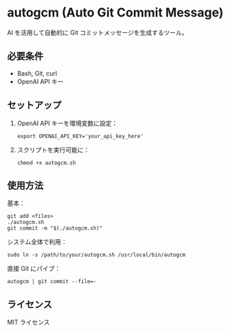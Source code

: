 # autogcm (Auto Git Commit Message)

AI を活用して自動的に Git コミットメッセージを生成するツール。

## 必要条件

- Bash, Git, curl
- OpenAI API キー

## セットアップ

1. OpenAI API キーを環境変数に設定：

   ```
   export OPENAI_API_KEY='your_api_key_here'
   ```

2. スクリプトを実行可能に：
   ```
   chmod +x autogcm.sh
   ```

## 使用方法

基本：

```
git add <files>
./autogcm.sh
git commit -m "$(./autogcm.sh)"
```

システム全体で利用：

```
sudo ln -s /path/to/your/autogcm.sh /usr/local/bin/autogcm
```

直接 Git にパイプ：

```
autogcm | git commit --file=-
```

## ライセンス

MIT ライセンス
